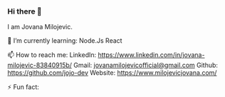 ### Hi there 👋

I am Jovana Milojevic. 

🌱 I’m currently learning:
Node.Js
React


📫 How to reach me: 
LinkedIn: https://www.linkedin.com/in/jovana-milojevic-83840915b/
Gmail: jovanamilojevicofficial@gmail.com
Github: https://github.com/jojo-dev
Website: https://www.milojevicjovana.com/

⚡ Fun fact:


<!--
**jojo-dev/jojo-dev** is a ✨ _special_ ✨ repository because its `README.md` (this file) appears on your GitHub profile.

Here are some ideas to get you started:

- 🔭 I’m currently working on ...
- 🌱 I’m currently learning ...
- 👯 I’m looking to collaborate on ...
- 🤔 I’m looking for help with ...
- 💬 Ask me about ...
- 📫 How to reach me: ...
- 😄 Pronouns: ...
- ⚡ Fun fact: ...
-->
